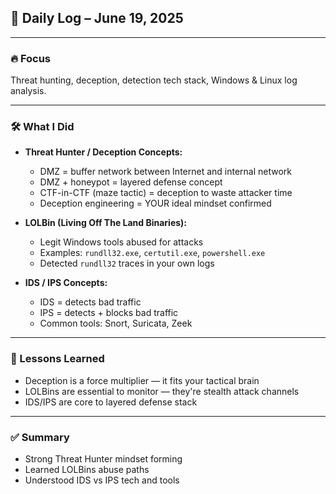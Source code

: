 ## 🧠 Daily Log – June 19, 2025

---

### 🔥 Focus

Threat hunting, deception, detection tech stack, Windows & Linux log analysis.

---

### 🛠️ What I Did

- **Threat Hunter / Deception Concepts:**
  - DMZ = buffer network between Internet and internal network
  - DMZ + honeypot = layered defense concept
  - CTF-in-CTF (maze tactic) = deception to waste attacker time
  - Deception engineering = YOUR ideal mindset confirmed

- **LOLBin (Living Off The Land Binaries):**
  - Legit Windows tools abused for attacks
  - Examples: `rundll32.exe`, `certutil.exe`, `powershell.exe`
  - Detected `rundll32` traces in your own logs

- **IDS / IPS Concepts:**
  - IDS = detects bad traffic
  - IPS = detects + blocks bad traffic
  - Common tools: Snort, Suricata, Zeek

---

### 🧠 Lessons Learned

- Deception is a force multiplier — it fits your tactical brain  
- LOLBins are essential to monitor — they're stealth attack channels  
- IDS/IPS are core to layered defense stack  

---

### ✅ Summary

- Strong Threat Hunter mindset forming  
- Learned LOLBins abuse paths  
- Understood IDS vs IPS tech and tools  
